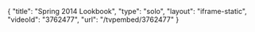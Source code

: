 {
    "title": "Spring 2014 Lookbook",
    "type": "solo",
    "layout": "iframe-static",
    "videoId": "3762477",
    "url": "\/tvpembed\/3762477"
}